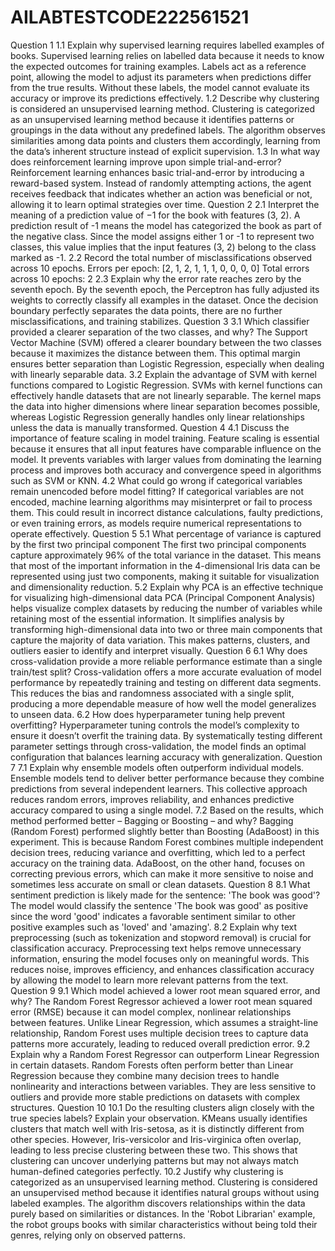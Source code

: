 ﻿# AILABTESTCODE222561521
Question 1
1.1 Explain why supervised learning requires labelled examples of books.
Supervised learning relies on labelled data because it needs to know the expected outcomes for training examples. Labels act as a reference point, allowing the model to adjust its parameters when predictions differ from the true results. Without these labels, the model cannot evaluate its accuracy or improve its predictions effectively.
1.2 Describe why clustering is considered an unsupervised learning method.
Clustering is categorized as an unsupervised learning method because it identifies patterns or groupings in the data without any predefined labels. The algorithm observes similarities among data points and clusters them accordingly, learning from the data’s inherent structure instead of explicit supervision.
1.3 In what way does reinforcement learning improve upon simple trial-and-error?
Reinforcement learning enhances basic trial-and-error by introducing a reward-based system. Instead of randomly attempting actions, the agent receives feedback that indicates whether an action was beneficial or not, allowing it to learn optimal strategies over time.
Question 2
2.1 Interpret the meaning of a prediction value of −1 for the book with features (3, 2).
A prediction result of -1 means the model has categorized the book as part of the negative class. Since the model assigns either 1 or -1 to represent two classes, this value implies that the input features (3, 2) belong to the class marked as -1.
2.2 Record the total number of misclassifications observed across 10 epochs.
Errors per epoch: [2, 1, 2, 1, 1, 1, 0, 0, 0, 0]
Total errors across 10 epochs: 2
2.3 Explain why the error rate reaches zero by the seventh epoch.
By the seventh epoch, the Perceptron has fully adjusted its weights to correctly classify all examples in the dataset. Once the decision boundary perfectly separates the data points, there are no further misclassifications, and training stabilizes.
Question 3
3.1 Which classifier provided a clearer separation of the two classes, and why?
The Support Vector Machine (SVM) offered a clearer boundary between the two classes because it maximizes the distance between them. This optimal margin ensures better separation than Logistic Regression, especially when dealing with linearly separable data.
3.2 Explain the advantage of SVM with kernel functions compared to Logistic Regression.
SVMs with kernel functions can effectively handle datasets that are not linearly separable. The kernel maps the data into higher dimensions where linear separation becomes possible, whereas Logistic Regression generally handles only linear relationships unless the data is manually transformed.
Question 4
4.1 Discuss the importance of feature scaling in model training.
Feature scaling is essential because it ensures that all input features have comparable influence on the model. It prevents variables with larger values from dominating the learning process and improves both accuracy and convergence speed in algorithms such as SVM or KNN.
4.2 What could go wrong if categorical variables remain unencoded before model fitting?
If categorical variables are not encoded, machine learning algorithms may misinterpret or fail to process them. This could result in incorrect distance calculations, faulty predictions, or even training errors, as models require numerical representations to operate effectively.
Question 5
5.1 What percentage of variance is captured by the first two principal component
The first two principal components capture approximately 96% of the total variance in the dataset.
This means that most of the important information in the 4-dimensional Iris data can be represented using just two components, making it suitable for visualization and dimensionality reduction.
5.2 Explain why PCA is an effective technique for visualizing high-dimensional data
PCA (Principal Component Analysis) helps visualize complex datasets by reducing the number of variables while retaining most of the essential information. It simplifies analysis by transforming high-dimensional data into two or three main components that capture the majority of data variation. This makes patterns, clusters, and outliers easier to identify and interpret visually.
Question 6
6.1 Why does cross-validation provide a more reliable performance estimate than a single train/test split?
Cross-validation offers a more accurate evaluation of model performance by repeatedly training and testing on different data segments. This reduces the bias and randomness associated with a single split, producing a more dependable measure of how well the model generalizes to unseen data.
6.2 How does hyperparameter tuning help prevent overfitting?
Hyperparameter tuning controls the model’s complexity to ensure it doesn’t overfit the training data. By systematically testing different parameter settings through cross-validation, the model finds an optimal configuration that balances learning accuracy with generalization.
Question 7
7.1 Explain why ensemble models often outperform individual models.
Ensemble models tend to deliver better performance because they combine predictions from several independent learners. This collective approach reduces random errors, improves reliability, and enhances predictive accuracy compared to using a single model.
7.2 Based on the results, which method performed better – Bagging or Boosting – and why?
Bagging (Random Forest) performed slightly better than Boosting (AdaBoost) in this experiment.
This is because Random Forest combines multiple independent decision trees, reducing variance and overfitting, which led to a perfect accuracy on the training data.
AdaBoost, on the other hand, focuses on correcting previous errors, which can make it more sensitive to noise and sometimes less accurate on small or clean datasets.
Question 8
8.1 What sentiment prediction is likely made for the sentence: 'The book was good'?
The model would classify the sentence 'The book was good' as positive since the word 'good' indicates a favorable sentiment similar to other positive examples such as 'loved' and 'amazing'.
8.2 Explain why text preprocessing (such as tokenization and stopword removal) is crucial for classification accuracy.
Preprocessing text helps remove unnecessary information, ensuring the model focuses only on meaningful words. This reduces noise, improves efficiency, and enhances classification accuracy by allowing the model to learn more relevant patterns from the text.
Question 9
9.1 Which model achieved a lower root mean squared error, and why?
The Random Forest Regressor achieved a lower root mean squared error (RMSE) because it can model complex, nonlinear relationships between features. Unlike Linear Regression, which assumes a straight-line relationship, Random Forest uses multiple decision trees to capture data patterns more accurately, leading to reduced overall prediction error.
9.2 Explain why a Random Forest Regressor can outperform Linear Regression in certain datasets.
Random Forests often perform better than Linear Regression because they combine many decision trees to handle nonlinearity and interactions between variables. They are less sensitive to outliers and provide more stable predictions on datasets with complex structures.
Question 10
10.1 Do the resulting clusters align closely with the true species labels? Explain your observation.
KMeans usually identifies clusters that match well with Iris-setosa, as it is distinctly different from other species. However, Iris-versicolor and Iris-virginica often overlap, leading to less precise clustering between these two. This shows that clustering can uncover underlying patterns but may not always match human-defined categories perfectly.
10.2 Justify why clustering is categorized as an unsupervised learning method.
Clustering is considered an unsupervised method because it identifies natural groups without using labeled examples. The algorithm discovers relationships within the data purely based on similarities or distances. In the 'Robot Librarian' example, the robot groups books with similar characteristics without being told their genres, relying only on observed patterns.


